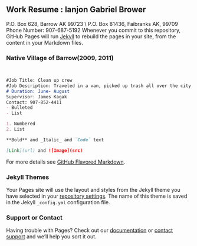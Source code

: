 ## Work Resume : Ianjon Gabriel Brower

P.O. Box 628, Barrow AK 99723 \\
P.O. Box 81436, Faibranks AK, 99709
Phone Number: 907-687-5192
Whenever you commit to this repository, GitHub Pages will run [Jekyll](https://jekyllrb.com/) to rebuild the pages in your site, from the content in your Markdown files.

### Native Village of Barrow(2009, 2011)



```markdown


#Job Title: Clean up crew
#Job Description: Traveled in a van, picked up trash all over the city
# Duration: June- August
Supervisor: James Kagak
Contact: 907-852-4411
- Bulleted
- List

1. Numbered
2. List

**Bold** and _Italic_ and `Code` text

[Link](url) and ![Image](src)
```

For more details see [GitHub Flavored Markdown](https://guides.github.com/features/mastering-markdown/).

### Jekyll Themes

Your Pages site will use the layout and styles from the Jekyll theme you have selected in your [repository settings](https://github.com/Ianjon/ianjon.github.io/settings). The name of this theme is saved in the Jekyll `_config.yml` configuration file.

### Support or Contact

Having trouble with Pages? Check out our [documentation](https://help.github.com/categories/github-pages-basics/) or [contact support](https://github.com/contact) and we’ll help you sort it out.
